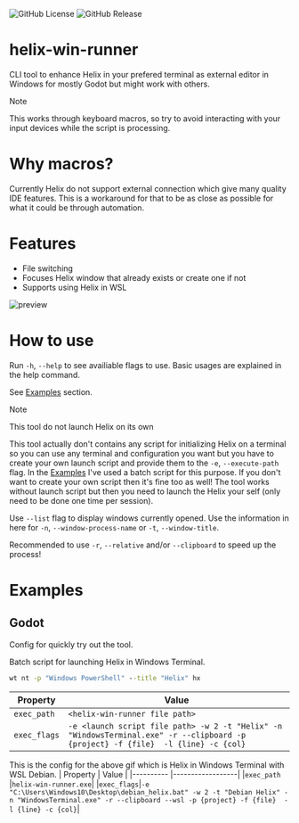 ![GitHub License](https://img.shields.io/github/license/multirious/helix-win-runner?style=for-the-badge)
![GitHub Release](https://img.shields.io/github/v/release/multirious/helix-win-runner?sort=semver&style=for-the-badge)

# helix-win-runner

CLI tool to enhance Helix in your prefered terminal as external editor in Windows for mostly Godot but might work with others.

> [!NOTE]
> This works through keyboard macros, so try to avoid interacting with your input devices while the script is processing.

# Why macros?

Currently Helix do not support external connection which give many quality IDE features.
This is a workaround for that to be as close as possible for what it could be through automation.

# Features

- File switching
- Focuses Helix window that already exists or create one if not
- Supports using Helix in WSL

![preview](https://github.com/Multirious/helix-win-runner/assets/77918086/819eaaf3-a384-4a66-a10f-50ce431f9a91)
 
 
# How to use
Run `-h`, `--help` to see availiable flags to use.
Basic usages are explained in the help command.

See [Examples](#examples) section.

> [!NOTE]
> This tool do not launch Helix on its own

This tool actually don't contains any script for initializing Helix on a terminal so you can use any terminal and configuration you want but you have to create your own launch script and provide them to the `-e`, `--execute-path` flag. In the [Examples](#examples) I've used a batch script for this purpose. If you don't want to create your own script then it's fine too as well! The tool works without launch script but then you need to launch the Helix your self (only need to be done one time per session).

Use `--list` flag to display windows currently opened. Use the information in here for `-n`, `--window-process-name` or `-t`, `--window-title`.

Recommended to use `-r`, `--relative` and/or `--clipboard` to speed up the process!

# Examples

## Godot
Config for quickly try out the tool.

Batch script for launching Helix in Windows Terminal.
```bat
wt nt -p "Windows PowerShell" --title "Helix" hx
```
| Property   | Value            |
|----------  |------------------|
|`exec_path` |`<helix-win-runner file path>`|
|`exec_flags`|`-e <launch script file path> -w 2 -t "Helix" -n "WindowsTerminal.exe" -r --clipboard -p {project} -f {file}  -l {line} -c {col}`|


This is the config for the above gif which is Helix in Windows Terminal with WSL Debian.
| Property   | Value            |
|----------  |------------------|
|`exec_path` |`helix-win-runner.exe`|
|`exec_flags`|`-e "C:\Users\Windows10\Desktop\debian_helix.bat" -w 2 -t "Debian Helix" -n "WindowsTerminal.exe" -r --clipboard --wsl -p {project} -f {file}  -l {line} -c {col}`|
